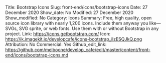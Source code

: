 Title: Bootstrap Icons
Slug: front-end/icons/bootstrap-icons
Date: 27 December 2020
Show_date: No
Modified: 27 December 2020
Show_modified: No
Category: Icons
Summary: Free, high quality, open source icon library with nearly 1,200 icons. Include them anyway you like—SVGs, SVG sprite, or web fonts. Use them with or without Bootstrap in any project.
Link: https://icons.getbootstrap.com/
Icon: https://ik.imagekit.io/developcafe/icons-bootstrap_ilzESQJkQ.png
Attribution: No
Commercial: Yes
Github_edit_link: https://github.com/melboone/develop_cafe/edit/master/content/front-end/icons/bootstrap-icons.md
